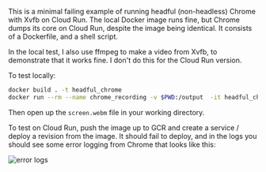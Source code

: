 This is a minimal failing example of running headful (non-headless) Chrome with Xvfb on Cloud Run. The local Docker image runs fine, but Chrome dumps its core on Cloud Run, despite the image being identical. It consists of a Dockerfile, and a shell script.

In the local test, I also use ffmpeg to make a video from Xvfb, to demonstrate that it works fine. I don't do this for the Cloud Run version.

To test locally:

```bash
docker build . -t headful_chrome
docker run --rm --name chrome_recording -v $PWD:/output  -it headful_chrome
```

Then open up the `screen.webm` file in your working directory.

To test on Cloud Run, push the image up to GCR and create a service / deploy a revision from the image. It should fail
to deploy, and in the logs you should see some error logging from Chrome that looks like this:

![error logs](https://i.imgur.com/bIg2zzN.png)

